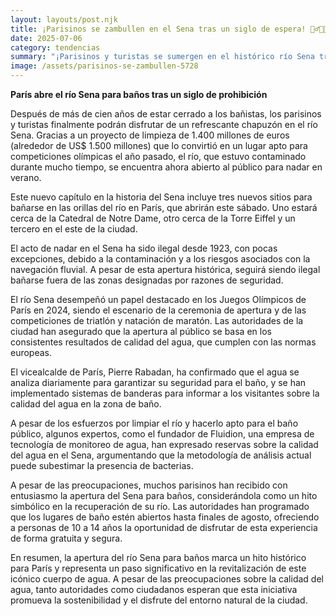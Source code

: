 ```yaml
---
layout: layouts/post.njk
title: ¡Parisinos se zambullen en el Sena tras un siglo de espera! 🏊‍♂️🇫🇷
date: 2025-07-06
category: tendencias
summary: "¡Parisinos y turistas se sumergen en el histórico río Sena tras más de un siglo de espera! Descubre cómo este emblemático río de París ha sido transformado de un lugar prohibido a uno apto para el baño, en un ambicioso proyecto que lo convierte en escenario de competiciones olímpicas. ¡Sumérgete en la emoción de esta noticia que marca un hito para la ciudad y sus habitantes!"
image: /assets/parisinos-se-zambullen-5728
---
```


**París abre el río Sena para baños tras un siglo de prohibición**



Después de más de cien años de estar cerrado a los bañistas, los parisinos y turistas finalmente podrán disfrutar de un refrescante chapuzón en el río Sena. Gracias a un proyecto de limpieza de 1.400 millones de euros (alrededor de US$ 1.500 millones) que lo convirtió en un lugar apto para competiciones olímpicas el año pasado, el río, que estuvo contaminado durante mucho tiempo, se encuentra ahora abierto al público para nadar en verano.



Este nuevo capítulo en la historia del Sena incluye tres nuevos sitios para bañarse en las orillas del río en París, que abrirán este sábado. Uno estará cerca de la Catedral de Notre Dame, otro cerca de la Torre Eiffel y un tercero en el este de la ciudad.



El acto de nadar en el Sena ha sido ilegal desde 1923, con pocas excepciones, debido a la contaminación y a los riesgos asociados con la navegación fluvial. A pesar de esta apertura histórica, seguirá siendo ilegal bañarse fuera de las zonas designadas por razones de seguridad.



El río Sena desempeñó un papel destacado en los Juegos Olímpicos de París en 2024, siendo el escenario de la ceremonia de apertura y de las competiciones de triatlón y natación de maratón. Las autoridades de la ciudad han asegurado que la apertura al público se basa en los consistentes resultados de calidad del agua, que cumplen con las normas europeas.



El vicealcalde de París, Pierre Rabadan, ha confirmado que el agua se analiza diariamente para garantizar su seguridad para el baño, y se han implementado sistemas de banderas para informar a los visitantes sobre la calidad del agua en la zona de baño.



A pesar de los esfuerzos por limpiar el río y hacerlo apto para el baño público, algunos expertos, como el fundador de Fluidion, una empresa de tecnología de monitoreo de agua, han expresado reservas sobre la calidad del agua en el Sena, argumentando que la metodología de análisis actual puede subestimar la presencia de bacterias.



A pesar de las preocupaciones, muchos parisinos han recibido con entusiasmo la apertura del Sena para baños, considerándola como un hito simbólico en la recuperación de su río. Las autoridades han programado que los lugares de baño estén abiertos hasta finales de agosto, ofreciendo a personas de 10 a 14 años la oportunidad de disfrutar de esta experiencia de forma gratuita y segura.



En resumen, la apertura del río Sena para baños marca un hito histórico para París y representa un paso significativo en la revitalización de este icónico cuerpo de agua. A pesar de las preocupaciones sobre la calidad del agua, tanto autoridades como ciudadanos esperan que esta iniciativa promueva la sostenibilidad y el disfrute del entorno natural de la ciudad.
